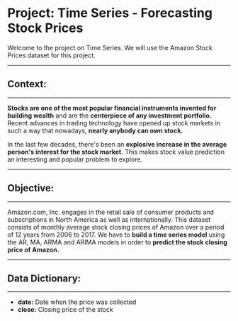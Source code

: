 # **Project: Time Series - Forecasting Stock Prices**

Welcome to the project on Time Series. We will use the Amazon Stock Prices dataset for this project.
 
----------------
## **Context:** 
----------------

**Stocks are one of the most popular financial instruments invented for building wealth** and are the **centerpiece of any investment portfolio.** Recent advances in trading technology have opened up stock markets in such a way that nowadays, **nearly anybody can own stock.** 

In the last few decades, there's been an **explosive increase in the average person's interest for the stock market.** This makes stock value prediction an interesting and popular problem to explore.


------------------
## **Objective:**
------------------

Amazon.com, Inc. engages in the retail sale of consumer products and subscriptions in North America as well as internationally. This dataset consists of monthly average stock closing prices of Amazon over a period of 12 years from 2006 to 2017. We have to **build a time series model** using the AR, MA, ARMA and ARIMA models in order to **predict the stock closing price of Amazon.**

--------------------------
## **Data Dictionary:**
--------------------------
- **date:** Date when the price was collected
- **close:** Closing price of the stock
